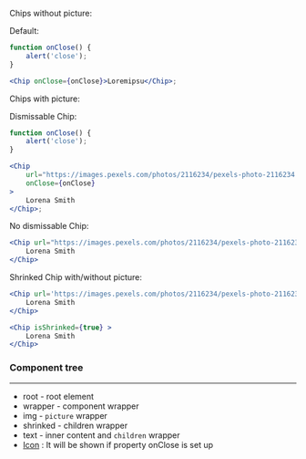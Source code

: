 Chips without picture:

Default:

```jsx
function onClose() {
    alert('close');
}

<Chip onClose={onClose}>Loremipsu</Chip>;
```

Chips with picture:

Dismissable Chip:

```jsx
function onClose() {
    alert('close');
}

<Chip
    url="https://images.pexels.com/photos/2116234/pexels-photo-2116234.jpeg?auto=compress&cs=tinysrgb&dpr=1&w=500"
    onClose={onClose}
>
    Lorena Smith
</Chip>;
```

No dismissable Chip:

```jsx
<Chip url="https://images.pexels.com/photos/2116234/pexels-photo-2116234.jpeg?auto=compress&cs=tinysrgb&dpr=1&w=500">
    Lorena Smith
</Chip>
```

Shrinked Chip with/without picture:

```jsx
<Chip url='https://images.pexels.com/photos/2116234/pexels-photo-2116234.jpeg?auto=compress&cs=tinysrgb&dpr=1&w=500' isShrinked={true} >
    Lorena Smith
</Chip>

<Chip isShrinked={true} >
    Lorena Smith
</Chip>
```

### Component tree

---

-   root - root element
-   wrapper - component wrapper
-   img - `picture` wrapper
-   shrinked - children wrapper
-   text - inner content and `children` wrapper
-   [Icon](#/General?id=icon) : It will be shown if property onClose is set up

